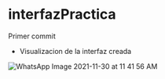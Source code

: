 # interfazPractica
Primer commit

* Visualizacion de la interfaz creada

![WhatsApp Image 2021-11-30 at 11 41 56 AM](https://user-images.githubusercontent.com/67810669/144090396-2c6e92f3-0f32-40bd-9272-8bc6834830e9.jpeg)
